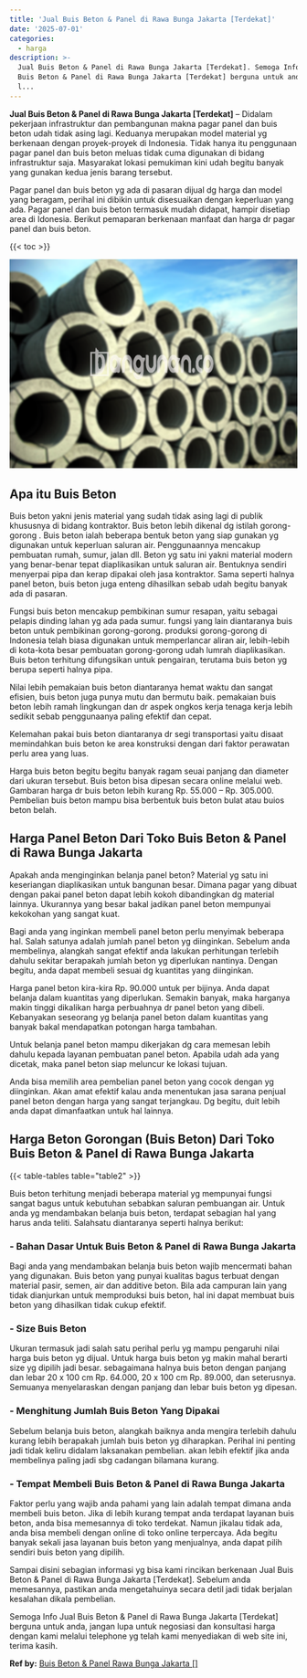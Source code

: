 ```yaml
---
title: 'Jual Buis Beton & Panel di Rawa Bunga Jakarta [Terdekat]'
date: '2025-07-01'
categories:
  - harga
description: >-
  Jual Buis Beton & Panel di Rawa Bunga Jakarta [Terdekat]. Semoga Info Jual
  Buis Beton & Panel di Rawa Bunga Jakarta [Terdekat] berguna untuk anda, jangan
  l...
---
```


**Jual Buis Beton & Panel di Rawa Bunga Jakarta \[Terdekat\]** – Didalam pekerjaan infrastruktur dan pembangunan makna pagar panel dan buis beton udah tidak asing lagi. Keduanya merupakan model material yg berkenaan dengan proyek-proyek di Indonesia. Tidak hanya itu penggunaan pagar panel dan buis beton meluas tidak cuma digunakan di bidang infrastruktur saja. Masyarakat lokasi pemukiman kini udah begitu banyak yang gunakan kedua jenis barang tersebut.

Pagar panel dan buis beton yg ada di pasaran dijual dg harga dan model yang beragam, perihal ini dibikin untuk disesuaikan dengan keperluan yang ada. Pagar panel dan buis beton termasuk mudah didapat, hampir disetiap area di Idonesia. Berikut pemaparan berkenaan manfaat dan harga dr pagar panel dan buis beton.

{{< toc >}}

![Jual Buis Beton & Panel di Rawa Bunga Jakarta [Terdekat]](/images/jual-panel-buis-beton-murah-61.png)

## Apa itu Buis Beton

Buis beton yakni jenis material yang sudah tidak asing lagi di publik khususnya di bidang kontraktor. Buis beton lebih dikenal dg istilah gorong-gorong . Buis beton ialah beberapa bentuk beton yang siap gunakan yg digunakan untuk keperluan saluran air. Penggunaannya mencakup pembuatan rumah, sumur, jalan dll. Beton yg satu ini yakni material modern yang benar-benar tepat diaplikasikan untuk saluran air. Bentuknya sendiri menyerpai pipa dan kerap dipakai oleh jasa kontraktor. Sama seperti halnya panel beton, buis beton juga enteng dihasilkan sebab udah begitu banyak ada di pasaran.

Fungsi buis beton mencakup pembikinan sumur resapan, yaitu sebagai pelapis dinding lahan yg ada pada sumur. fungsi yang lain diantaranya buis beton untuk pembikinan gorong-gorong. produksi gorong-gorong di Indonesia telah biasa digunakan untuk memperlancar aliran air, lebih-lebih di kota-kota besar pembuatan gorong-gorong udah lumrah diaplikasikan. Buis beton terhitung difungsikan untuk pengairan, terutama buis beton yg berupa seperti halnya pipa.

Nilai lebih pemakaian buis beton diantaranya hemat waktu dan sangat efisien, buis beton juga punya mutu dan bermutu baik. pemakaian buis beton lebih ramah lingkungan dan dr aspek ongkos kerja tenaga kerja lebih sedikit sebab penggunaanya paling efektif dan cepat.

Kelemahan pakai buis beton diantaranya dr segi transportasi yaitu disaat memindahkan buis beton ke area konstruksi dengan dari faktor perawatan perlu area yang luas.

Harga buis beton begitu begitu banyak ragam seuai panjang dan diameter dari ukuran tersebut. Buis beton bisa dipesan secara online melalui web. Gambaran harga dr buis beton lebih kurang Rp. 55.000 – Rp. 305.000. Pembelian buis beton mampu bisa berbentuk buis beton bulat atau buios beton belah.

## Harga Panel Beton Dari Toko Buis Beton & Panel di Rawa Bunga Jakarta

Apakah anda menginginkan belanja panel beton? Material yg satu ini keseriangan diaplikasikan untuk bangunan besar. Dimana pagar yang dibuat dengan pakai panel beton dapat lebih kokoh dibandingkan dg material lainnya. Ukurannya yang besar bakal jadikan panel beton mempunyai kekokohan yang sangat kuat.

Bagi anda yang inginkan membeli panel beton perlu menyimak beberapa hal. Salah satunya adalah jumlah panel beton yg diinginkan. Sebelum anda membelinya, alangkah sangat efektif anda lakukan perhitungan terlebih dahulu sekitar berapakah jumlah beton yg diperlukan nantinya. Dengan begitu, anda dapat membeli sesuai dg kuantitas yang diinginkan.

Harga panel beton kira-kira Rp. 90.000 untuk per bijinya. Anda dapat belanja dalam kuantitas yang diperlukan. Semakin banyak, maka harganya makin tinggi dikalikan harga perbuahnya dr panel beton yang dibeli. Kebanyakan seseorang yg belanja panel beton dalam kuantitas yang banyak bakal mendapatkan potongan harga tambahan.

Untuk belanja panel beton mampu dikerjakan dg cara memesan lebih dahulu kepada layanan pembuatan panel beton. Apabila udah ada yang dicetak, maka panel beton siap meluncur ke lokasi tujuan.

Anda bisa memilih area pembelian panel beton yang cocok dengan yg diinginkan. Akan amat efektif kalau anda menentukan jasa sarana penjual panel beton dengan harga yang sangat terjangkau. Dg begitu, duit lebih anda dapat dimanfaatkan untuk hal lainnya.

## Harga Beton Gorongan (Buis Beton) Dari Toko Buis Beton & Panel di Rawa Bunga Jakarta

{{< table-tables table="table2" >}}

Buis beton terhitung menjadi beberapa material yg mempunyai fungsi sangat bagus untuk kebutuhan sebabkan saluran pembuangan air. Untuk anda yg mendambakan belanja buis beton, terdapat sebagian hal yang harus anda teliti. Salahsatu diantaranya seperti halnya berikut:

### \- Bahan Dasar Untuk Buis Beton & Panel di Rawa Bunga Jakarta

Bagi anda yang mendambakan belanja buis beton wajib mencermati bahan yang digunakan. Buis beton yang punyai kualitas bagus terbuat dengan material pasir, semen, air dan additive beton. Bila ada campuran lain yang tidak dianjurkan untuk memproduksi buis beton, hal ini dapat membuat buis beton yang dihasilkan tidak cukup efektif.

### \- Size Buis Beton

Ukuran termasuk jadi salah satu perihal perlu yg mampu pengaruhi nilai harga buis beton yg dijual. Untuk harga buis beton yg makin mahal berarti size yg dipilih jadi besar. sebagaimana halnya buis beton dengan panjang dan lebar 20 x 100 cm Rp. 64.000, 20 x 100 cm Rp. 89.000, dan seterusnya. Semuanya menyelaraskan dengan panjang dan lebar buis beton yg dipesan.

### \- Menghitung Jumlah Buis Beton Yang Dipakai

Sebelum belanja buis beton, alangkah baiknya anda mengira terlebih dahulu kurang lebih berapakah jumlah buis beton yg diharapkan. Perihal ini penting jadi tidak keliru didalam laksanakan pembelian. akan lebih efektif jika anda membelinya paling jadi sbg cadangan bilamana kurang.

### \- Tempat Membeli Buis Beton & Panel di Rawa Bunga Jakarta

Faktor perlu yang wajib anda pahami yang lain adalah tempat dimana anda membeli buis beton. Jika di lebih kurang tempat anda terdapat layanan buis beton, anda bisa memesannya di toko terdekat. Namun jikalau tidak ada, anda bisa membeli dengan online di toko online terpercaya. Ada begitu banyak sekali jasa layanan buis beton yang menjualnya, anda dapat pilih sendiri buis beton yang dipilih.

Sampai disini sebagian informasi yg bisa kami rincikan berkenaan Jual Buis Beton & Panel di Rawa Bunga Jakarta \[Terdekat\]. Sebelum anda memesannya, pastikan anda mengetahuinya secara detil jadi tidak berjalan kesalahan dikala pembelian.

Semoga Info Jual Buis Beton & Panel di Rawa Bunga Jakarta \[Terdekat\] berguna untuk anda, jangan lupa untuk negosiasi dan konsultasi harga dengan kami melalui telephone yg telah kami menyediakan di web site ini, terima kasih.

**Ref by:** [Buis Beton & Panel Rawa Bunga Jakarta []](https://id.wikipedia.org/wiki/Buis)
